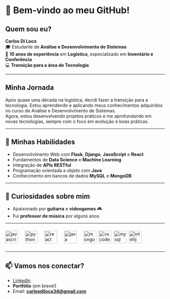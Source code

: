 # 👋 **Bem-vindo ao meu GitHub!**

## **Quem sou eu?**  
**Carlos Di Loco**  
🎓 Estudante de **Análise e Desenvolvimento de Sistemas**  
🚛 **10 anos de experiência** em **Logística**, especializado em **Inventário e Conferência**  
💻 **Transição para a área de Tecnologia**

---

## **Minha Jornada**  
Após quase uma década na logística, decidi fazer a transição para a tecnologia. Estou aprendendo e aplicando meus conhecimentos adquiridos no curso de Análise e Desenvolvimento de Sistemas.  
Agora, estou desenvolvendo projetos práticos e me aprofundando em novas tecnologias, sempre com o foco em evolução e boas práticas.

---

## 💼 **Minhas Habilidades**
- Desenvolvimento Web com **Flask**, **Django**, **JavaScript** e **React**  
- Fundamentos de **Data Science** e **Machine Learning**  
- Integração de **APIs RESTful**  
- Programação orientada a objeto com **Java**  
- Conhecimento em bancos de dados **MySQL** e **MongoDB**

---

## 🎸 **Curiosidades sobre mim**  
- Apaixonado por **guitarra** e **videogames** 🎮  
- Fui **professor de música** por alguns anos. 
---


###

<div align="left">
  <img src="https://cdn.jsdelivr.net/gh/devicons/devicon/icons/javascript/javascript-original.svg" height="40" alt="javascript logo"  />
  <img width="14" />
  <img src="https://cdn.jsdelivr.net/gh/devicons/devicon/icons/python/python-original.svg" height="40" alt="python logo"  />
  <img width="14" />
  <img src="https://cdn.jsdelivr.net/gh/devicons/devicon/icons/react/react-original.svg" height="40" alt="react logo"  />
  <img width="14" />
  <img src="https://cdn.jsdelivr.net/gh/devicons/devicon/icons/java/java-original.svg" height="40" alt="java logo"  />
  <img width="14" />
  <img src="https://cdn.jsdelivr.net/gh/devicons/devicon/icons/mongodb/mongodb-original.svg" height="40" alt="mongodb logo"  />
  <img widht="14" />
  <img src="https://cdn.jsdelivr.net/gh/devicons/devicon/icons/vscode/vscode-original.svg" height="40" alt="vscode logo"  />
  <img widht="14" />
  <img src="https://cdn.jsdelivr.net/gh/devicons/devicon/icons/mysql/mysql-original.svg" height="40" alt="mysql logo"  />
  <img widht="14" />
  <img src="https://cdn.jsdelivr.net/gh/devicons/devicon/icons/intellij/intellij-original.svg" height="40" alt="intellij logo"  />
</div>


###


---

## 📫 **Vamos nos conectar?**
- [LinkedIn](https://www.linkedin.com/in/carlos-di-loco-12a379161/)  
- **Portfólio** (em breve!)  
- Email: **carlosdiloco34@gmail.com**
